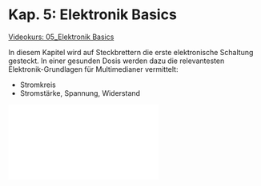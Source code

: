 # Kap. 5: Elektronik Basics

[Videokurs: 05_Elektronik Basics](https://youtu.be/a7-HEXB-dL4?si=3n8OFI40RsfsdV9d)

In diesem Kapitel wird auf Steckbrettern die erste elektronische Schaltung gesteckt.
In einer gesunden Dosis werden dazu die relevantesten Elektronik-Grundlagen für Multimedianer vermittelt: 

* Stromkreis
* Stromstärke, Spannung, Widerstand

![Steckplan](Zeichne_Signalverlauf_ein.pdf)
